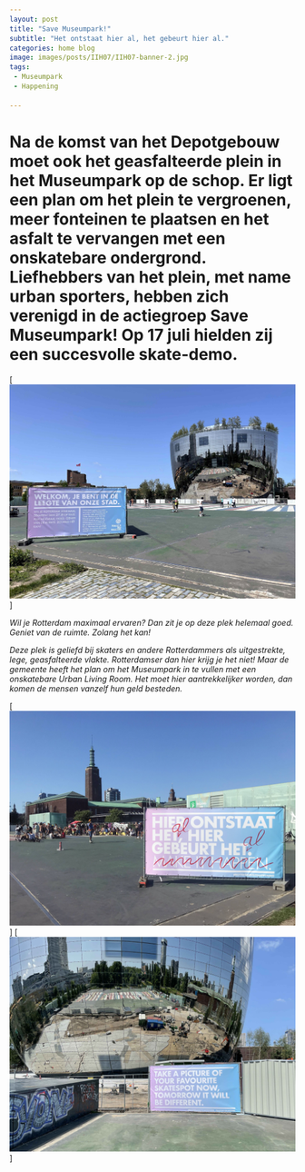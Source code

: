 ```yaml
---
layout: post
title: "Save Museumpark!"
subtitle: "Het ontstaat hier al, het gebeurt hier al."
categories: home blog
image: images/posts/IIH07/IIH07-banner-2.jpg
tags:
 - Museumpark
 - Happening

---
```


# Na de komst van het Depotgebouw moet ook het geasfalteerde plein in het Museumpark op de schop. Er ligt een plan om het plein te vergroenen, meer fonteinen te plaatsen en het asfalt te vervangen met een onskatebare ondergrond. Liefhebbers van het plein, met name urban sporters, hebben zich verenigd in de actiegroep Save Museumpark! Op 17 juli hielden zij een succesvolle skate-demo.

[![Welkom, je bent in de leegte van onze stad](images/posts/IIH07/IIH07-banner-1.jpg)]

_Wil je Rotterdam maximaal ervaren? Dan zit je op deze plek helemaal goed. Geniet van de ruimte. Zolang het kan!_

_Deze plek is geliefd bij skaters en andere Rotterdammers als uitgestrekte, lege, geasfalteerde vlakte. Rotterdamser dan hier krijg je het niet! Maar de gemeente heeft het plan om het Museumpark in te vullen met een onskatebare Urban Living Room. Het moet hier aantrekkelijker worden, dan komen de mensen vanzelf hun geld besteden._

[![Hier ontstaat het al, hier gebeurt het al](images/posts/IIH07/IIH07-banner-2.jpg)]
[![Take a picture of your favourite skatespot now](images/posts/IIH07/IIH07-banner-3.jpg)]


